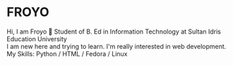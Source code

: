 # FROYO
Hi, I am Froyo 🤖 Student of B. Ed in Information Technology at Sultan Idris Education University  
I am new here and trying to learn. 
I'm really interested in web development. 
My Skills:  Python /  HTML /   Fedora /   Linux
